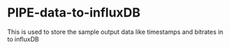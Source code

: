 # PIPE-data-to-influxDB


This is used to store the sample output data like timestamps and bitrates in to influxDB 
